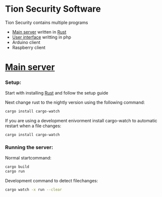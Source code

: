 # Tion Security Software


Tion Security contains multiple programs
  - [Main server][main_server] written in [Rust][rust]
  - [User interface][userInterface] writting in php
  - Arduino client
  - Raspberry client
 
 
# [Main server][main_server]

### Setup:
Start with installing [Rust][get_rust] and follow the setup guide

Next change rust to the nightly version using the following command:
```sh
cargo install cargo-watch
```

If you are using a development enivorment install cargo-watch to automatic restart when a file changes:
```sh
cargo install cargo-watch
```

### Running the server:
Normal startcommand:
```sh
cargo build
cargo run
```

Development command to detect filechanges:
```sh
cargo watch -x run --clear
```


[rust]: <https://www.rust-lang.org/>
[get_rust]: <https://www.rust-lang.org/>
[main_server]: <https://github.com/onno204/rustc-TioN/tree/master/main%20server/>
[userInterface]: <https://github.com/onno204/rustc-TioN/tree/master/userInterface>
